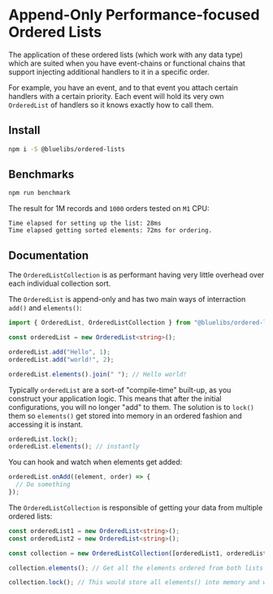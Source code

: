 # Append-Only Performance-focused Ordered Lists

The application of these ordered lists (which work with any data type) which are suited when you have event-chains or functional chains that support injecting additional handlers to it in a specific order.

For example, you have an event, and to that event you attach certain handlers with a certain priority. Each event will hold its very own `OrderedList` of handlers so it knows exactly how to call them.

## Install

```bash
npm i -S @bluelibs/ordered-lists
```

## Benchmarks

```ts
npm run benchmark
```

The result for 1M records and `1000` orders tested on `M1` CPU:

```
Time elapsed for setting up the list: 28ms
Time elapsed getting sorted elements: 72ms for ordering.
```

## Documentation

The `OrderedListCollection` is as performant having very little overhead over each individual collection sort.

The `OrderedList` is append-only and has two main ways of interraction `add()` and `elements()`:

```ts
import { OrderedList, OrderedListCollection } from "@bluelibs/ordered-lists";

const orderedList = new OrderedList<string>();

orderedList.add("Hello", 1);
orderedList.add("world!", 2);

orderedList.elements().join(" "); // Hello world!
```

Typically `orderedList` are a sort-of "compile-time" built-up, as you construct your application logic. This means that after the initial configurations, you will no longer "add" to them. The solution is to `lock()` them so `elements()` get stored into memory in an ordered fashion and accessing it is instant.

```ts
orderedList.lock();
orderedList.elements(); // instantly
```

You can hook and watch when elements get added:

```ts
orderedList.onAdd((element, order) => {
  // Do something
});
```

The `OrderedListCollection` is responsible of getting your data from multiple ordered lists:

```ts
const orderedList1 = new OrderedList<string>();
const orderedList2 = new OrderedList<string>();

const collection = new OrderedListCollection([orderedList1, orderedList2]);

collection.elements(); // Get all the elements ordered from both lists with their orders properly merged

collection.lock(); // This would store all elements() into memory and will no longer react to changes.
```
